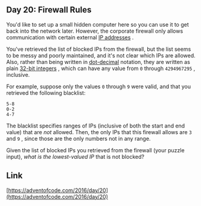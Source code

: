 ## Day 20: Firewall Rules

You'd like to set up a small hidden computer here so you can use it to get back into the network later. However, the corporate firewall only allows communication with certain external [IP addresses](https://en.wikipedia.org/wiki/IPv4#Addressing) .

You've retrieved the list of blocked IPs from the firewall, but the list seems to be messy and poorly maintained, and it's not clear which IPs are allowed. Also, rather than being written in [dot-decimal](https://en.wikipedia.org/wiki/Dot-decimal_notation) notation, they are written as plain [32-bit integers](https://en.wikipedia.org/wiki/32-bit) , which can have any value from `0` through `4294967295` , inclusive.

For example, suppose only the values `0` through `9` were valid, and that you retrieved the following blacklist:

    5-8
    0-2
    4-7

The blacklist specifies ranges of IPs (inclusive of both the start and end value) that are _not_ allowed. Then, the only IPs that this firewall allows are `3` and `9` , since those are the only numbers not in any range.

Given the list of blocked IPs you retrieved from the firewall (your puzzle input), _what is the lowest-valued IP_ that is not blocked?

## Link

[https://adventofcode.com/2016/day/20](https://adventofcode.com/2016/day/20)
